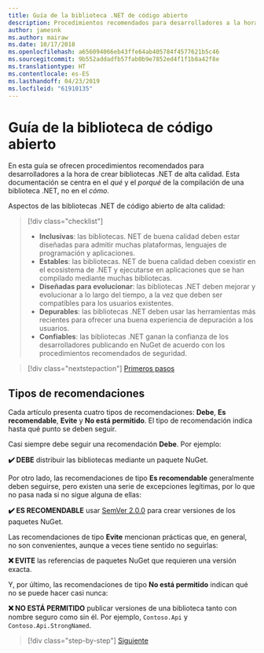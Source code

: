 ```yaml
---
title: Guía de la biblioteca .NET de código abierto
description: Procedimientos recomendados para desarrolladores a la hora de crear bibliotecas .NET de alta calidad
author: jamesnk
ms.author: mairaw
ms.date: 10/17/2018
ms.openlocfilehash: a656094066eb43ffe64ab405784f4577621b5c46
ms.sourcegitcommit: 9b552addadfb57fab0b9e7852ed4f1f1b8a42f8e
ms.translationtype: HT
ms.contentlocale: es-ES
ms.lasthandoff: 04/23/2019
ms.locfileid: "61910135"
---
```

# <a name="open-source-library-guidance"></a>Guía de la biblioteca de código abierto

En esta guía se ofrecen procedimientos recomendados para desarrolladores a la hora de crear bibliotecas .NET de alta calidad. Esta documentación se centra en el *qué* y el *porqué* de la compilación de una biblioteca .NET, no en el *cómo*.

Aspectos de las bibliotecas .NET de código abierto de alta calidad:

> [!div class="checklist"]
> * **Inclusivas**: las bibliotecas. NET de buena calidad deben estar diseñadas para admitir muchas plataformas, lenguajes de programación y aplicaciones.
> * **Estables**: las bibliotecas. NET de buena calidad deben coexistir en el ecosistema de .NET y ejecutarse en aplicaciones que se han compilado mediante muchas bibliotecas.
> * **Diseñadas para evolucionar**: las bibliotecas .NET deben mejorar y evolucionar a lo largo del tiempo, a la vez que deben ser compatibles para los usuarios existentes.
> * **Depurables**: las bibliotecas .NET deben usar las herramientas más recientes para ofrecer una buena experiencia de depuración a los usuarios.
> * **Confiables**: las bibliotecas .NET ganan la confianza de los desarrolladores publicando en NuGet de acuerdo con los procedimientos recomendados de seguridad.

> [!div class="nextstepaction"]
> [Primeros pasos](./get-started.md)

## <a name="types-of-recommendations"></a>Tipos de recomendaciones

Cada artículo presenta cuatro tipos de recomendaciones: **Debe**, **Es recomendable**, **Evite** y **No está permitido**. El tipo de recomendación indica hasta qué punto se deben seguir.

Casi siempre debe seguir una recomendación **Debe**. Por ejemplo:

**✔️ DEBE** distribuir las bibliotecas mediante un paquete NuGet.

Por otro lado, las recomendaciones de tipo **Es recomendable** generalmente deben seguirse, pero existen una serie de excepciones legítimas, por lo que no pasa nada si no sigue alguna de ellas:

**✔️ ES RECOMENDABLE** usar [SemVer 2.0.0](https://semver.org/) para crear versiones de los paquetes NuGet.

Las recomendaciones de tipo **Evite** mencionan prácticas que, en general, no son convenientes, aunque a veces tiene sentido no seguirlas:

**❌ EVITE** las referencias de paquetes NuGet que requieren una versión exacta.

Y, por último, las recomendaciones de tipo **No está permitido** indican qué no se puede hacer casi nunca:

**❌ NO ESTÁ PERMITIDO** publicar versiones de una biblioteca tanto con nombre seguro como sin él. Por ejemplo, `Contoso.Api` y `Contoso.Api.StrongNamed`.

>[!div class="step-by-step"]
>[Siguiente](get-started.md)
